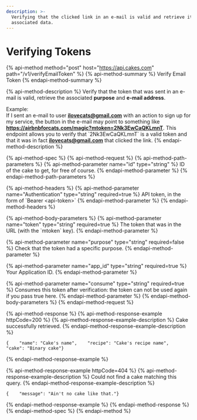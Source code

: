 ```yaml
---
description: >-
  Verifying that the clicked link in an e-mail is valid and retrieve its
  associated data.
---
```


# Verifying Tokens

{% api-method method="post" host="https://api.cakes.com" path="/v1/verifyEmailToken" %}
{% api-method-summary %}
Verify Email Token
{% endapi-method-summary %}

{% api-method-description %}
Verify that the token that was sent in an e-mail is valid, retrieve the associated **purpose** and **e-mail address**.  
  
Example:  
If I sent an e-mail to user **ilovecats@gmail.com** with an action to sign up for my service, the button in the e-mail may point to something like **https://airbnbforcats.com/magic?mtoken=2Nk3EwCaQKLmnT**. This endpoint allows you to verify that \`2Nk3EwCaQKLmnT\` is a valid token and that it was in fact **ilovecats@gmail.com** that clicked the link.
{% endapi-method-description %}

{% api-method-spec %}
{% api-method-request %}
{% api-method-path-parameters %}
{% api-method-parameter name="id" type="string" %}
ID of the cake to get, for free of course.
{% endapi-method-parameter %}
{% endapi-method-path-parameters %}

{% api-method-headers %}
{% api-method-parameter name="Authentication" type="string" required=true %}
API token, in the form of \`Bearer &lt;api-token&gt;\`
{% endapi-method-parameter %}
{% endapi-method-headers %}

{% api-method-body-parameters %}
{% api-method-parameter name="token" type="string" required=true %}
The token that was in the URL \(with the \`mtoken\` key\).
{% endapi-method-parameter %}

{% api-method-parameter name="purpose" type="string" required=false %}
Check that the token had a specific purpose.
{% endapi-method-parameter %}

{% api-method-parameter name="app\_id" type="string" required=true %}
Your Application ID.
{% endapi-method-parameter %}

{% api-method-parameter name="consume" type="string" required=true %}
Consumes this token after verification: the token can not be used again if you pass true here.
{% endapi-method-parameter %}
{% endapi-method-body-parameters %}
{% endapi-method-request %}

{% api-method-response %}
{% api-method-response-example httpCode=200 %}
{% api-method-response-example-description %}
Cake successfully retrieved.
{% endapi-method-response-example-description %}

```
{    "name": "Cake's name",    "recipe": "Cake's recipe name",    "cake": "Binary cake"}
```
{% endapi-method-response-example %}

{% api-method-response-example httpCode=404 %}
{% api-method-response-example-description %}
Could not find a cake matching this query.
{% endapi-method-response-example-description %}

```
{    "message": "Ain't no cake like that."}
```
{% endapi-method-response-example %}
{% endapi-method-response %}
{% endapi-method-spec %}
{% endapi-method %}




